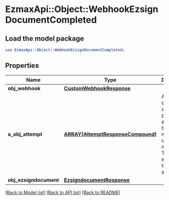 # EzmaxApi::Object::WebhookEzsignDocumentCompleted

## Load the model package
```perl
use EzmaxApi::Object::WebhookEzsignDocumentCompleted;
```

## Properties
Name | Type | Description | Notes
------------ | ------------- | ------------- | -------------
**obj_webhook** | [**CustomWebhookResponse**](CustomWebhookResponse.md) |  | 
**a_obj_attempt** | [**ARRAY[AttemptResponseCompound]**](AttemptResponse.md) | An array containing details of previous attempts that were made to deliver the message. The array is empty if it&#39;s the first attempt. | 
**obj_ezsigndocument** | [**EzsigndocumentResponse**](EzsigndocumentResponse.md) |  | 

[[Back to Model list]](../README.md#documentation-for-models) [[Back to API list]](../README.md#documentation-for-api-endpoints) [[Back to README]](../README.md)


